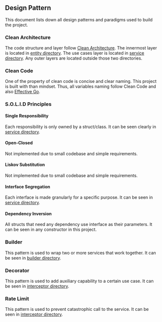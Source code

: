 ## Design Pattern

This document lists down all design patterns and paradigms used to build the project.

### Clean Architecture

The code structure and layer follow [Clean Architecture](https://blog.cleancoder.com/uncle-bob/2012/08/13/the-clean-architecture.html). The innermost layer is located in [entity directory](../entity). The use cases layer is located in [service directory](../service). Any outer layers are located outside those two directories. 

### Clean Code

One of the property of clean code is concise and clear naming. This project is built with than mindset. Thus, all variables naming follow Clean Code and also [Effective Go](https://golang.org/doc/effective_go).

### S.O.L.I.D Principles

#### Single Responsibility

Each responsibility is only owned by a struct/class. It can be seen clearly in [service directory](../service).

#### Open-Closed

Not implemented due to small codebase and simple requirements.

#### Liskov Substitution

Not implemented due to small codebase and simple requirements.

#### Interface Segregation

Each interface is made granularly for a specific purpose. It can be seen in [service directory](../service).

#### Dependency Inversion

All structs that need any dependency use interface as their parameters. It can be seen in any constructor in this project.

### Builder

This pattern is used to wrap two or more services that work together. It can be seen in [builder directory](../internal/builder).

### Decorator

This pattern is used to add auxiliary capability to a certain use case. It can be seen in [interceptor directory](../internal/grpc/interceptor).

### Rate Limit

This pattern is used to prevent catastrophic call to the service. It can be seen in [interceptor directory](../internal/grpc/interceptor).
